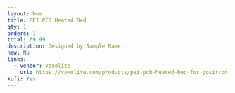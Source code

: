```yaml
---
layout: bom
title: PEI PCB Heated Bed
qty: 1
orders: 1
total: 69.99
description: Designed by Sample Name
new: No
links:
  - vendor: Voxolite
    url: https://voxolite.com/products/pei-pcb-heated-bed-for-positron
kofi: Yes
---
```

